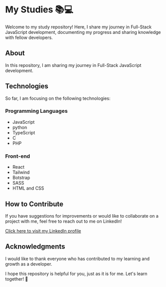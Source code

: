 # My Studies 📚💻

Welcome to my study repository! Here, I share my journey in Full-Stack JavaScript development, documenting my progress and sharing knowledge with fellow developers.

## About

In this repository, I am sharing my journey in Full-Stack JavaScript development.

## Technologies

So far, I am focusing on the following technologies:

### Programming Languages
<ul>
  <li>JavaScript</li>
  <li>python</li>
  <li>TypeScript</li>
  <li>C</li>
  <li>PHP</li>
</ul>

### Front-end
<ul>
  <li>React</li>
  <li>Tailwind</li>
  <li>Botstrap</li>
  <li>SASS</li>
  <li>HTML and CSS</li>
</ul>

## How to Contribute

If you have suggestions for improvements or would like to collaborate on a project with me, feel free to reach out to me on LinkedIn!

[Click here to visit my LinkedIn profile](https://www.linkedin.com/in/renansilvadev/)

## Acknowledgments

I would like to thank everyone who has contributed to my learning and growth as a developer.

I hope this repository is helpful for you, just as it is for me. Let's learn together! 🚀
